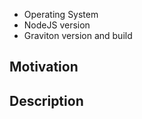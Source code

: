 
* Operating System
* NodeJS version
* Graviton version and build

## Motivation 


## Description

